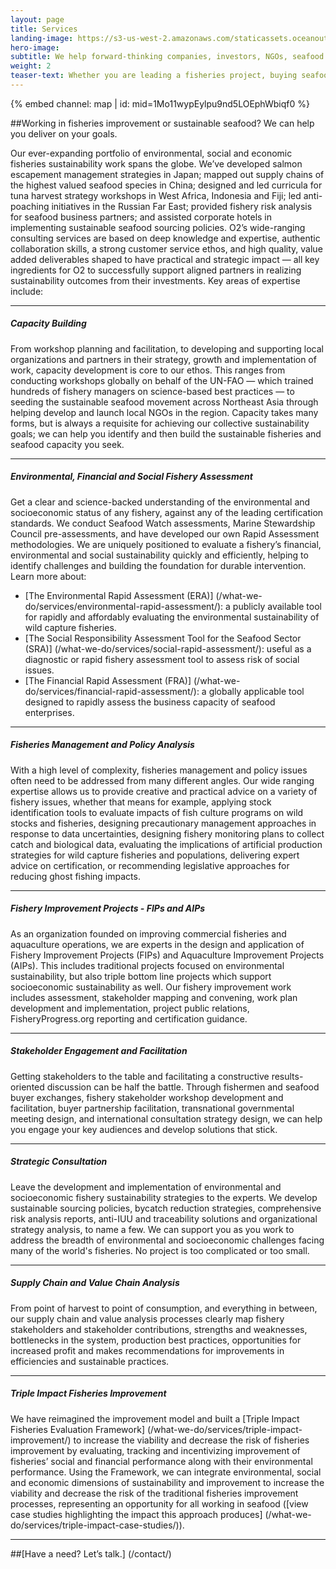 ```yaml
---
layout: page 
title: Services
landing-image: https://s3-us-west-2.amazonaws.com/staticassets.oceanoutcomes.org/rollover+images/services-hover.jpg
hero-image:
subtitle: We help forward-thinking companies, investors, NGOs, seafood harvesters and others deliver on their sustainable seafood and fisheries improvement goals.
weight: 2
teaser-text: Whether you are leading a fisheries project, buying seafood, investing in fisheries reform, or part of an initiative or NGO in the seafood sector, the environmental and business case for sustainability has never been stronger. Let us help deliver the impact you seek.
---
```


<div class="map-section">
  <div class="grid-container">
    {% embed channel: map | id: mid=1Mo11wypEylpu9nd5LOEphWbiqf0 %}
  </div>
</div>

##Working in fisheries improvement or sustainable seafood? We can help you deliver on your goals.

Our ever-expanding portfolio of environmental, social and economic fisheries sustainability work spans the globe. We’ve developed salmon escapement management strategies in Japan; mapped out supply chains of the highest valued seafood species in China; designed and led curricula for tuna harvest strategy workshops in West Africa, Indonesia and Fiji; led anti-poaching initiatives in the Russian Far East; provided fishery risk analysis for seafood business partners; and assisted corporate hotels in implementing sustainable seafood sourcing policies. O2’s wide-ranging consulting services are based on deep knowledge and expertise, authentic collaboration skills, a strong customer service ethos, and high quality, value added deliverables shaped to have practical and strategic impact — all key ingredients for O2 to successfully support aligned partners in realizing sustainability outcomes from their investments. Key areas of expertise include:

----

##### Capacity Building
 
From workshop planning and facilitation, to developing and supporting local organizations and partners in their strategy, growth and implementation of work, capacity development is core to our ethos. This ranges from conducting workshops globally on behalf of the UN-FAO — which trained hundreds of fishery managers on science-based best practices — to seeding the sustainable seafood movement across Northeast Asia through helping develop and launch local NGOs in the region. Capacity takes many forms, but is always a requisite for achieving our collective sustainability goals; we can help you identify and then build the sustainable fisheries and seafood capacity you seek.

----

##### Environmental, Financial and Social Fishery Assessment
 
Get a clear and science-backed understanding of the environmental and socioeconomic status of any fishery, against any of the leading certification standards. We conduct Seafood Watch assessments, Marine Stewardship Council pre-assessments, and have developed our own Rapid Assessment methodologies. We are uniquely positioned to evaluate a fishery’s financial, environmental and social sustainability quickly and efficiently, helping to identify challenges and building the foundation for durable intervention. Learn more about:  

* [The Environmental Rapid Assessment (ERA)] (/what-we-do/services/environmental-rapid-assessment/): a publicly available tool for rapidly and affordably evaluating the environmental sustainability of wild capture fisheries.
* [The Social Responsibility Assessment Tool for the Seafood Sector (SRA)] (/what-we-do/services/social-rapid-assessment/): useful as a diagnostic or rapid fishery assessment tool to assess risk of social issues.
* [The Financial Rapid Assessment (FRA)] (/what-we-do/services/financial-rapid-assessment/): a globally applicable tool designed to rapidly assess the business capacity of seafood enterprises.

----

##### Fisheries Management and Policy Analysis 

With a high level of complexity, fisheries management and policy issues often need to be addressed from many different angles. Our wide ranging expertise allows us to provide creative and practical advice on a variety of fishery issues, whether that means for example, applying stock identification tools to evaluate impacts of fish culture programs on wild stocks and fisheries, designing precautionary management approaches in response to data uncertainties, designing fishery monitoring plans to collect catch and biological data, evaluating the implications of artificial production strategies for wild capture fisheries and populations, delivering expert advice on certification, or recommending legislative approaches for reducing ghost fishing impacts.

----

##### Fishery Improvement Projects - FIPs and AIPs
 
As an organization founded on improving commercial fisheries and aquaculture operations, we are experts in the design and application of Fishery Improvement Projects (FIPs) and Aquaculture Improvement Projects (AIPs). This includes traditional projects focused on environmental sustainability, but also triple bottom line projects which support socioeconomic sustainability as well. Our fishery improvement work includes assessment, stakeholder mapping and convening, work plan development and implementation, project public relations, FisheryProgress.org reporting and certification guidance.

----

##### Stakeholder Engagement and Facilitation
 
Getting stakeholders to the table and facilitating a constructive results-oriented discussion can be half the battle. Through fishermen and seafood buyer exchanges, fishery stakeholder workshop development and facilitation, buyer partnership facilitation, transnational governmental meeting design, and international consultation strategy design, we can help you engage your key audiences and develop solutions that stick.  

----

##### Strategic Consultation 

Leave the development and implementation of environmental and socioeconomic fishery sustainability strategies to the experts. We develop sustainable sourcing policies, bycatch reduction strategies, comprehensive risk analysis reports, anti-IUU and traceability solutions and organizational strategy analysis, to name a few. We can support you as you work to address the breadth of environmental and socioeconomic challenges facing many of the world's fisheries. No project is too complicated or too small.

----

##### Supply Chain and Value Chain Analysis

From point of harvest to point of consumption, and everything in between, our supply chain and value analysis processes clearly map fishery stakeholders and stakeholder contributions, strengths and weaknesses, bottlenecks in the system, production best practices, opportunities for increased profit and makes recommendations for improvements in efficiencies and sustainable practices.

----

##### Triple Impact Fisheries Improvement

We have reimagined the improvement model and built a [Triple Impact Fisheries Evaluation Framework] (/what-we-do/services/triple-impact-improvement/) to increase the viability and decrease the risk of fisheries improvement by evaluating, tracking and incentivizing improvement of fisheries’ social and financial performance along with their environmental performance. Using the Framework, we can integrate environmental, social and economic dimensions of sustainability and improvement to increase the viability and decrease the risk of the traditional fisheries improvement processes, representing an opportunity for all working in seafood ([view case studies highlighting the impact this approach produces] (/what-we-do/services/triple-impact-case-studies/)).

----

##[Have a need? Let’s talk.] (/contact/)
